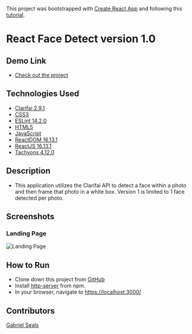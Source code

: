 This project was bootstrapped with [Create React App](https://github.com/facebook/create-react-app) and following this [tutorial](https://www.smashingmagazine.com/2020/06/facial-recognition-web-application-react/).

# React Face Detect version 1.0

## Demo Link

* [Check out the project](https://gseals.github.io/React-Face-Detect/)

## Technologies Used

* [Clarifai 2.9.1](https://www.clarifai.com/)
* [CSS3](https://www.w3.org/Style/CSS/Overview.en.html)
* [ESLint 14.2.0](https://eslint.org/)
* [HTML5](https://html.spec.whatwg.org/multipage/)
* [JavaScript](https://www.javascript.com/)
* [ReactDOM 16.13.1](https://www.npmjs.com/package/react-dom)
* [ReactJS 16.13.1](https://reactjs.org/docs/create-a-new-react-app.html)
* [Tachyons 4.12.0](https://tachyons.io/)

## Description

* This application utilizes the Clarifai API to detect a face within a photo and then frame that photo in a white box. Version 1 is limited to 1 face detected per photo.

## Screenshots

### Landing Page
![Landing Page](https://storage.needpix.com/rsynced_images/coming-soon-2579123_1280.jpg)

## How to Run

* Clone down this project from [GitHub](https://github.com/gseals/React-Face-Detect)
* Install [http-server](https://www.npmjs.com/package/http-server) from npm.
* In your browser, navigate to [https://localhost:3000/](https://localhost:3000/)

## Contributors

[Gabriel Seals](https://github.com/gseals)
